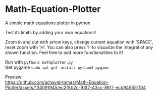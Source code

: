 # Math-Equation-Plotter
A simple math equations plotter in python.

Test its limits by adding your own equations!

Zoom in and out with arrow keys, change current equation with 'SPACE', reset zoom with 'H'. You can also press 'I' to visualize the integral of any shown function. Feel free to add more functionalities to it!

Run with ```` python3 mathplotter.py ```` <br />
Get pygame ```` sudo apt-get install python3-pygame ````

Preview: <br />
https://github.com/achaval-tomas/Math-Equation-Plotter/assets/134091945/ec2f8b2c-93f7-43cc-86f7-ecb949551104

